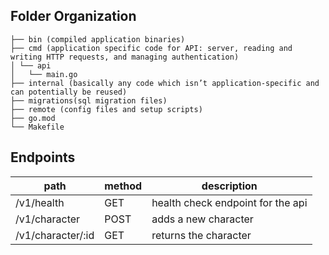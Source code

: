 ## Folder Organization

```
├── bin (compiled application binaries)
├── cmd (application specific code for API: server, reading and writing HTTP requests, and managing authentication)
│ └── api
│   └── main.go
├── internal (basically any code which isn’t application-specific and can potentially be reused)
├── migrations(sql migration files)
├── remote (config files and setup scripts)
├── go.mod
└── Makefile
```

## Endpoints

| path              | method | description                       |
|-------------------|--------|-----------------------------------|
| /v1/health        | GET    | health check endpoint for the api |
| /v1/character     | POST   | adds a new character              |
| /v1/character/:id | GET    | returns the character             |